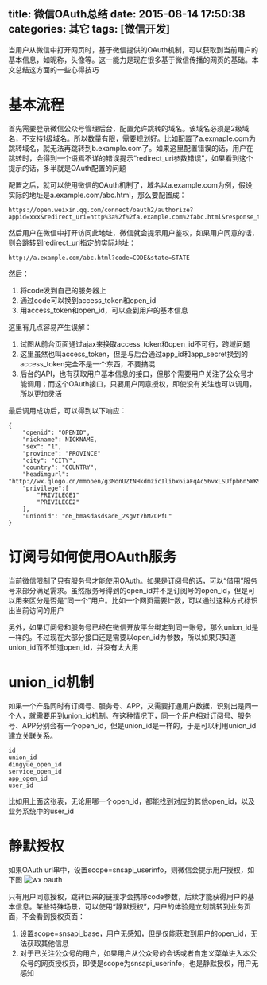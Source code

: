 title: 微信OAuth总结
date: 2015-08-14 17:50:38
categories: 其它
tags: [微信开发]
---
当用户从微信中打开网页时，基于微信提供的OAuth机制，可以获取到当前用户的基本信息，如昵称，头像等。这一能力是现在很多基于微信传播的网页的基础。本文总结这方面的一些心得技巧
<!--more-->

# 基本流程

首先需要登录微信公众号管理后台，配置允许跳转的域名。该域名必须是2级域名，不支持1级域名。所以数量有限，需要规划好。比如配置了a.exmaple.com为跳转域名，就无法再跳转到b.example.com了。如果这里配置错误的话，用户在跳转时，会得到一个语焉不详的错误提示“redirect_uri参数错误”，如果看到这个提示的话，多半就是OAuth配置的问题

配置之后，就可以使用微信的OAuth机制了，域名以a.example.com为例，假设实际的地址是a.example.com/abc.html，那么要配置成：
```
https://open.weixin.qq.com/connect/oauth2/authorize?appid=xxx&redirect_uri=http%3a%2f%2fa.example.com%2fabc.html&response_type=code&scope=snsapi_userinfo&state=STATE#wechat_redirect
```
然后用户在微信中打开访问此地址，微信就会提示用户鉴权，如果用户同意的话，则会跳转到redirect_uri指定的实际地址：
```
http://a.example.com/abc.html?code=CODE&state=STATE
```
然后：
1. 将code发到自己的服务器上
2. 通过code可以换到access_token和open_id
3. 用access_token和open_id，可以查到用户的基本信息

这里有几点容易产生误解：

1. 试图从前台页面通过ajax来换取access_token和open_id不可行，跨域问题
2. 这里虽然也叫access_token，但是与后台通过app_id和app_secret换到的access_token完全不是一个东西，不要搞混
3. 后台的API，也有获取用户基本信息的接口，但那个需要用户关注了公众号才能调用；而这个OAuth接口，只要用户同意授权，即使没有关注也可以调用，所以更加灵活

最后调用成功后，可以得到以下响应：
```
{
    "openid": "OPENID",
    "nickname": NICKNAME,
    "sex": "1",
    "province": "PROVINCE"
    "city": "CITY",
    "country": "COUNTRY",
    "headimgurl": "http://wx.qlogo.cn/mmopen/g3MonUZtNHkdmzicIlibx6iaFqAc56vxLSUfpb6n5WKSYVY0ChQKkiaJSgQ1dZuTOgvLLrhJbERQQ4eMsv84eavHiaiceqxibJxCfHe/46", 
	"privilege":[
	    "PRIVILEGE1"
	    "PRIVILEGE2"
    ],
    "unionid": "o6_bmasdasdsad6_2sgVt7hMZOPfL"
}
```

# 订阅号如何使用OAuth服务

当前微信限制了只有服务号才能使用OAuth。如果是订阅号的话，可以“借用”服务号来部分满足需求。虽然服务号得到的open_id并不是订阅号的open_id，但是可以用来区分是否是“同一个”用户。比如一个网页需要计数，可以通过这种方式标识出当前访问的用户

另外，如果订阅号和服务号已经在微信开放平台绑定到同一账号，那么union_id是一样的。不过现在大部分接口还是需要以open_id为参数，所以如果只知道union_id而不知道open_id，并没有太大用

# union_id机制

如果一个产品同时有订阅号、服务号、APP，又需要打通用户数据，识别出是同一个人，就需要用到union_id机制。在这种情况下，同一个用户相对订阅号、服务号、APP分别会有一个open_id，但是union_id是一样的，于是可以利用union_id建立关联关系。

```
id
union_id
dingyue_open_id
service_open_id
app_open_id
user_id
```
比如用上面这张表，无论用哪一个open_id，都能找到对应的其他open_id，以及业务系统中的user_id

# 静默授权

如果OAuth url串中，设置scope=snsapi_userinfo，则微信会提示用户授权，如下图
![wx oauth](http://kypic.oss-cn-hangzhou.aliyuncs.com/wxoauth.jpg)

只有用户同意授权，跳转回来的链接才会携带code参数，后续才能获得用户的基本信息。某些特殊场景，可以使用“静默授权”，用户的体验是立刻跳转到业务页面，不会看到授权页面：
1. 设置scope=snsapi_base，用户无感知，但是仅能获取到用户的open_id，无法获取其他信息
2. 对于已关注公众号的用户，如果用户从公众号的会话或者自定义菜单进入本公众号的网页授权页，即使是scope为snsapi_userinfo，也是静默授权，用户无感知
